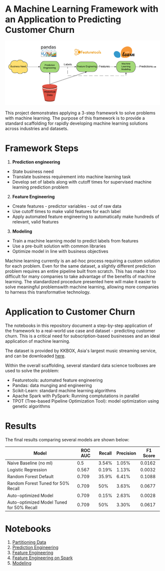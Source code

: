 # A Machine Learning Framework with an Application to Predicting Customer Churn

![](images/Framework.png)

This project demonstrates applying a 3-step framework to solve problems with machine learning. The purpose of this framework
is to provide a standard scaffolding for rapidly developing machine learning solutions across industries and datasets.

# Framework Steps

1. __Prediction engineering__
  * State business need
  * Translate business requirement into machine learning task
  * Develop set of labels along with cutoff times for supervised machine learning prediction problem
2. __Feature Engineering__
  * Create features - predictor variables - out of raw data 
  * Use cutoff times to make valid features for each label
  * Apply automated feature engineering to automatically make hundreds of relevant, valid features 
3. __Modeling__
  * Train a machine learning model to predict labels from features
  * Use a pre-built solution with common libraries
  * Optimize model in line with business objectives

Machine learning currently is an ad-hoc process requiring a custom solution for each problem. Even for the same dataset,
a slightly different prediction problem requires an entire pipeline built from scratch. This has made it too difficult for many 
companies to take advantage of the benefits of machine learning. The standardized procedure presented here will make it easier to solve 
meaningful problemswith machine learning, allowing more companies to harness this transformative technology.

# Application to Customer Churn

The notebooks in this repository document a step-by-step application of the framework to a real-world use case and dataset - predicting
customer churn. This is a critical need for subscription-based businesses and an ideal application of machine learning. 

The dataset is provided by KKBOX, Asia's largest music streaming service, and can be downloaded [here](https://www.kaggle.com/c/kkbox-churn-prediction-challenge/data).

Within the overall scaffolding, several standard data science toolboxes are used to solve the problem:

* Featuretools: automated feature engineering
* Pandas: data munging and engineering
* Scikit-Learn: standard machine learning algorithms
* Apache Spark with PySpark: Running comptutations in parallel
* TPOT (Tree-based Pipeline Optimization Tool): model optimization using genetic algorithms

# Results

The final results comparing several models are shown below:

| Model                                     | ROC AUC | Recall | Precision | F1 Score |
|-------------------------------------------|---------|--------|-----------|----------|
| Naive Baseline (no ml)                    | 0.5     | 3.54%  | 1.05%     | 0.0162   |
| Logistic Regression                       | 0.567   | 0.19%  | 1.13%     | 0.0032   |
| Random Forest Default                     | 0.709   | 35.9%  | 6.41%     | 0.1088   |
| Random Forest Tuned for 50% Recall        | 0.709   | 50%    | 3.63%     | 0.0677   |
| Auto-optimized Model                      | 0.709   | 0.15%  | 2.63%     | 0.0028   |
| Auto-optimized Model Tuned for 50% Recall | 0.709   | 50%    | 3.30%     | 0.0617   |

# Notebooks

1. [Partitioning Data](https://github.com/FeatureLabs/customer-churn/blob/master/churn/1.%20Partitioning%20Data.ipynb)
2. [Prediction Engineering](https://github.com/FeatureLabs/customer-churn/blob/master/churn/2.%20Prediction%20Engineering%20-%20Labeling.ipynb)
3. [Feature Engineering](https://github.com/FeatureLabs/customer-churn/blob/master/churn/3.%20Feature%20Engineering.ipynb)
4. [Feature Engineering on Spark](https://github.com/FeatureLabs/customer-churn/blob/master/churn/4.%20Feature%20Engineering%20on%20Spark.ipynb)
5. [Modeling](https://github.com/FeatureLabs/customer-churn/blob/master/churn/5.%20Modeling.ipynb)


